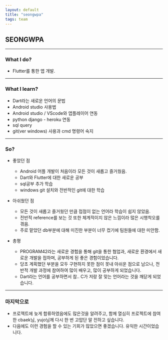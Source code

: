 ```yaml
---
layout: default
title: "seongwpa"
tags: team
---
```


## SEONGWPA

---

### What I do?

- Flutter를 통한 앱 개발.

---

### What I learn?

- Dart라는 새로운 언어의 문법
- Android studio 사용법
- Android studio / VScode와 앱플레이어 연동
- python django - heroku 연동
- sql query
- git(ver windows) 사용과 cmd 명령어 숙지

---

### So?

- 좋았던 점

  - Android 어플 개발이 처음이라 모든 것이 새롭고 즐거웠음.
  - Dart와 Flutter에 대한 새로운 공부
  - sql공부 추가 학습
  - windows git 설치와 전반적인 git에 대한 학습

- 아쉬웠던 점

  - 모든 것이 새롭고 즐거웠던 만큼 접점이 없는 언어라 학습이 쉽지 않았음.
  - 전반적 reference를 보는 것 또한 체계적이지 않은 느낌이라 많은 시행착오를 겪음.
  - 주로 맡았던 db부분에 대해 미진한 부분이 너무 컸기에 팀원들에 대한 미안함.

- 총평

  - PROGRAM42라는 새로운 경험을 통해 git을 통한 협업과, 새로운 환경에서 새로운 개발을 접하며, 공부하게 된 좋은 경험이었습니다.
  - 당초 계획했던 부분을 모두 구현하지 못한 점이 못내 아쉬운 점으로 남으나, 전반적 개발 과정에 참여하여 많이 배우고, 많이 공부하게 되었습니다.
  - Dart라는 언어를 공부하면서 참.. C가 저랑 잘 맞는 언어라는 것을 깨닫게 되었습니다.

___

### 마지막으로

- 프로젝트에 늦게 합류하였음에도 많은것을 알려주고, 함께 열심히 프로젝트에 참여한 cbaek님, yujo님께 다시 한 번 고맙단 말 전하고 싶습니다.
- 다음에도 이런 경험을 할 수 있는 기회가 많았으면 좋겠습니다. 유익한 시간이었습니다.
